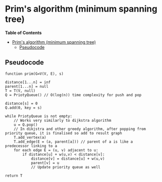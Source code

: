 # Prim's algorithm (minimum spanning tree)
<!-- markdown-toc start - Don't edit this section. Run M-x markdown-toc-refresh-toc -->
**Table of Contents**

- [Prim's algorithm (minimum spanning tree)](#prims-algorithm-minimum-spanning-tree)
    - [Pseudocode](#pseudocode)

<!-- markdown-toc end -->


## Pseudocode
```
function prim(G=V(V, E), s)

distance[1...n] = inf
parent[1...n] = null
T = T(V, null)
Q = PriotyQueue() // O(log(n)) time complexity for push and pop

distance[s] = 0
Q.add(0, key = s)

while PriotyQueue is not empty:
    // Works very similarly to dijkstra algorithm
    u = Q.pop() 
    // In dikjstra and other greedy algorithm, after popping from priority queue, it is finalised so add to result graph
    T.add_vertex(a)
    T.add_edge(E = (a, parent[a])) // parent of a is like a predecessor linking to a
    for each edge E = (u, v) adjacent to u:
        if distance[u] + w(u,v) < distance[v]:
            distance[v] = distance[u] + w(u,v)
            parent[v] = u
            // Update priority queue as well
            
return T
```
